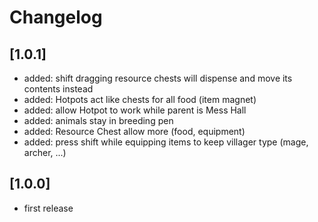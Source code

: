 # Changelog

## [1.0.1]
- added: shift dragging resource chests will dispense and move its contents instead
- added: Hotpots act like chests for all food (item magnet)
- added: allow Hotpot to work while parent is Mess Hall
- added: animals stay in breeding pen
- added: Resource Chest allow more (food, equipment)
- added: press shift while equipping items to keep villager type (mage, archer, ...)

## [1.0.0]
- first release